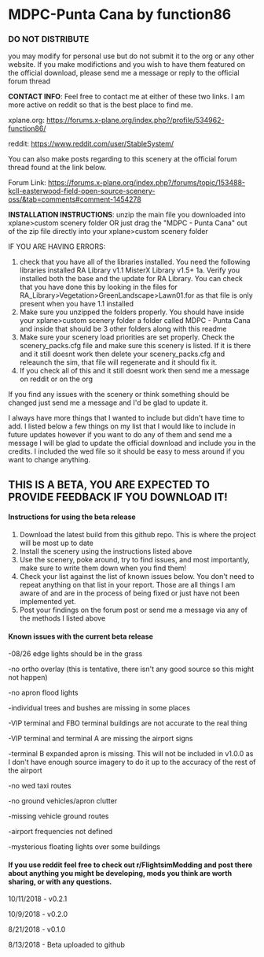 # MDPC-Punta Cana by function86
<official post link pending for v1.0>

### DO NOT DISTRIBUTE
you may modify for personal use but do not submit it to the org or any other website. If you make modifictions and you wish to have them featured on the official download, please send me a message or reply to the official forum thread

**CONTACT INFO**:
Feel free to contact me at either of these two links. I am more active on reddit so that is the best place to find me. 

xplane.org: https://forums.x-plane.org/index.php?/profile/534962-function86/

reddit: https://www.reddit.com/user/StableSystem/

You can also make posts regarding to this scenery at the official forum thread found at the link below.

Forum Link: https://forums.x-plane.org/index.php?/forums/topic/153488-kcll-easterwood-field-open-source-scenery-oss/&tab=comments#comment-1454278

**INSTALLATION INSTRUCTIONS**:
unzip the main file you downloaded into xplane>custom scenery folder OR just drag the "MDPC - Punta Cana" out of the zip file directly into your xplane>custom scenery folder

IF YOU ARE HAVING ERRORS:
1. check that you have all of the libraries installed. You need the following libraries installed
	RA Library v1.1
	MisterX Library v1.5+
1a. Verify you installed both the base and the update for RA Library. You can check that you have done this by looking in the files for RA_Library>Vegetation>GreenLandscape>Lawn01.for as that file is only present when you have 1.1 installed
2. Make sure you unzipped the folders properly. You should have inside your xplane>custom scenery folder a folder called MDPC - Punta Cana and inside that should be 3 other folders along with this readme
3. Make sure your scenery load priorities are set properly. Check the scenery_packs.cfg file and make sure this scenery is listed. If it is there and it still doesnt work then delete your scenery_packs.cfg and releaunch the sim, that file will regenerate and it should fix it. 
4. If you check all of this and it still doesnt work then send me a message on reddit or on the org

If you find any issues with the scenery or think something should be changed just send me a message and I'd be glad to update it. 

I always have more things that I wanted to include but didn't have time to add. I listed below a few things on my list that I would like to include in future updates however if you want to do any of them and send me a message I will be glad to update the official download and include you in the credits. I included the wed file so it should be easy to mess around if you want to change anything. 

## THIS IS A BETA, YOU ARE EXPECTED TO PROVIDE FEEDBACK IF YOU DOWNLOAD IT!
#### Instructions for using the beta release

1. Download the latest build from this github repo. This is where the project will be most up to date
2. Install the scenery using the instructions listed above
3. Use the scenery, poke around, try to find issues, and most importantly, make sure to write them down when you find them!
4. Check your list against the list of known issues below. You don't need to repeat anything on that list in your report. Those are all things I am aware of and are in the process of being fixed or just have not been implemented yet. 
5. Post your findings on the forum post or send me a message via any of the methods I listed above

#### Known issues with the current beta release

-08/26 edge lights should be in the grass

-no ortho overlay (this is tentative, there isn't any good source so this might not happen)

-no apron flood lights

-individual trees and bushes are missing in some places

-VIP terminal and FBO terminal buildings are not accurate to the real thing

-VIP terminal and terminal A are missing the airport signs

-terminal B expanded apron is missing. This will not be included in v1.0.0 as I don't have enough source imagery to do it up to the accuracy of the rest of the airport

-no wed taxi routes

-no ground vehicles/apron clutter

-missing vehicle ground routes

-airport frequencies not defined

-mysterious floating lights over some buildings

#### If you use reddit feel free to check out r/FlightsimModding and post there about anything you might be developing, mods you think are worth sharing, or with any questions. 

10/11/2018 - v0.2.1

10/9/2018 - v0.2.0

8/21/2018 - v0.1.0

8/13/2018 - Beta uploaded to github

